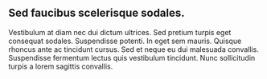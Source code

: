 ##  Sed faucibus scelerisque sodales.

Vestibulum at diam nec dui dictum ultrices. Sed pretium turpis eget consequat sodales. Suspendisse potenti. In eget sem mauris. Quisque rhoncus ante ac tincidunt cursus. Sed et neque eu dui malesuada convallis. Suspendisse fermentum lectus quis vestibulum tincidunt. Nunc sollicitudin turpis a lorem sagittis convallis.
